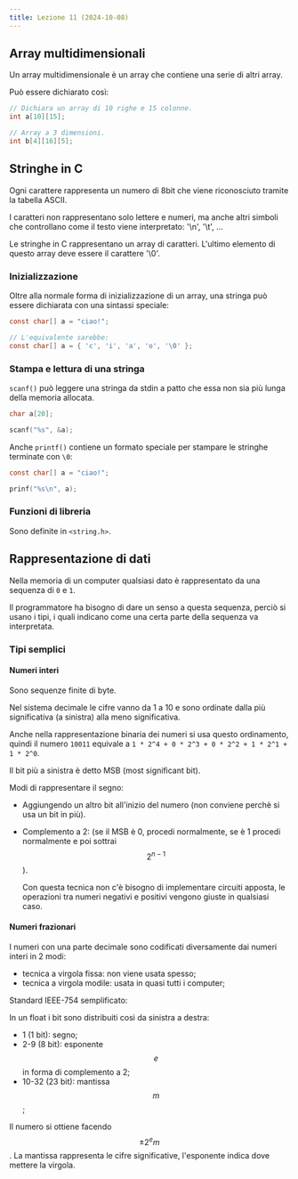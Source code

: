 ```yaml
---
title: Lezione 11 (2024-10-08)
---
```


## Array multidimensionali

Un array multidimensionale è un array che contiene una serie di altri array.

Può essere dichiarato così:

```c
// Dichiara un array di 10 righe e 15 colonne.
int a[10][15];

// Array a 3 dimensioni.
int b[4][16][5];
```

## Stringhe in C

Ogni carattere rappresenta un numero di 8bit che viene riconosciuto tramite la
tabella ASCII.

I caratteri non rappresentano solo lettere e numeri, ma anche altri simboli che
controllano come il testo viene interpretato: '\n', '\t', ...

Le stringhe in C rappresentano un array di caratteri. L'ultimo elemento di
questo array deve essere il carattere '\0'.

### Inizializzazione

Oltre alla normale forma di inizializzazione di un array, una stringa può essere
dichiarata con una sintassi speciale:

```c
const char[] a = "ciao!";

// L'equivalente sarebbe:
const char[] a = { 'c', 'i', 'a', 'o', '\0' };
```

### Stampa e lettura di una stringa

`scanf()` può leggere una stringa da stdin a patto che essa non sia più lunga
della memoria allocata.

```c
char a[20];

scanf("%s", &a);
```

Anche `printf()` contiene un formato speciale per stampare le stringhe terminate
con `\0`:

```c
const char[] a = "ciao!";

prinf("%s\n", a);
```

### Funzioni di libreria

Sono definite in `<string.h>`.

## Rappresentazione di dati

Nella memoria di un computer qualsiasi dato è rappresentato da una sequenza di
`0` e `1`.

Il programmatore ha bisogno di dare un senso a questa sequenza, perciò si usano
i tipi, i quali indicano come una certa parte della sequenza va interpretata.

### Tipi semplici

#### Numeri interi

Sono sequenze finite di byte.

Nel sistema decimale le cifre vanno da 1 a 10 e sono ordinate dalla più
significativa (a sinistra) alla meno significativa.

Anche nella rappresentazione binaria dei numeri si usa questo ordinamento,
quindi il numero `10011` equivale a
`1 * 2^4 + 0 * 2^3 + 0 * 2^2 + 1 * 2^1 + 1 * 2^0`.

Il bit più a sinistra è detto MSB (most significant bit).

Modi di rappresentare il segno:

- Aggiungendo un altro bit all'inizio del numero (non conviene perchè si usa un
  bit in più).
- Complemento a 2: (se il MSB è 0, procedi normalmente, se è 1 procedi
  normalmente e poi sottrai $$2^{n-1}$$).

  Con questa tecnica non c'è bisogno di implementare circuiti apposta, le
  operazioni tra numeri negativi e positivi vengono giuste in qualsiasi caso.

#### Numeri frazionari

I numeri con una parte decimale sono codificati diversamente dai numeri interi
in 2 modi:

- tecnica a virgola fissa: non viene usata spesso;
- tecnica a virgola modile: usata in quasi tutti i computer;

Standard IEEE-754 semplificato:

In un float i bit sono distribuiti così da sinistra a destra:

- 1 (1 bit): segno;
- 2-9 (8 bit): esponente $$e$$ in forma di complemento a 2;
- 10-32 (23 bit): mantissa $$m$$;

Il numero si ottiene facendo $$\pm 2^e m$$. La mantissa rappresenta le cifre
significative, l'esponente indica dove mettere la virgola.
